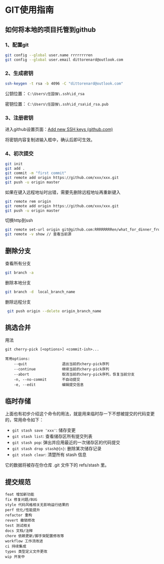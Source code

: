 # GIT使用指南



## 如何将本地的项目托管到github

### 1、配置git

```bash
git config --global user.name rrrrrrrren
git config --global user.email dittorenard@outlook.com
```

### 2、生成密钥

```bash
ssh-keygen -t rsa -b 4096 -C "dittorenard@outlook.com"
```

公钥位置： `C:\Users\任国强\.ssh\id_rsa`

密钥位置： `C:\Users\任国强\.ssh\id_rsa\id_rsa.pub`

### 3、注册密钥

进入github设置页面：[Add new SSH keys (github.com)](https://github.com/settings/ssh/new)

将密钥内容复制进输入框中，确认后即可生效。

### 4、初次提交

```bash
git init
git add .
git commit -m "first commit"
git remote add origin https://github.com/xxx/xxx.git
git push -u origin master
```

如果在键入远程地址时出错，需要先删除远程地址再重新键入

```bash
git remote rem origin
git remote add origin https://github.com/xxx/xxx.git
git push -u origin master
```

切换http到ssh

```bash
git remote set-url origin git@github.com:RRRRRRRRen/what_for_dinner_frontend.git
git remote -v show // 查看当前源
```



## 删除分支

查看所有分支

```bash
git branch -a
```

删除本地分支

```bash
git branch -d  local_branch_name
```

删除远程分支

```bash
 git push origin --delete origin_branch_name
```



## 挑选合并

用法

```shell
git cherry-pick [<options>] <commit-ish>...

常用options:
    --quit                退出当前的chery-pick序列
    --continue            继续当前的chery-pick序列
    --abort               取消当前的chery-pick序列，恢复当前分支
    -n, --no-commit       不自动提交
    -e, --edit            编辑提交信息
```



## 临时存储

上面也有初步介绍这个命令的用法，就是用来临时存一下不想被提交的代码变更的，常用命令如下：

- `git stash save 'xxx'`: 储存变更
- `git stash list`: 查看储存区所有提交列表
- `git stash pop`: 弹出并应用最近的一次储存区的代码提交
- `git stash drop stash@{n}`: 删除某次储存记录
- `git stash clear`: 清楚所有 stash 信息

它的数据将被存在你仓库 .git 文件下的 refs/stash 里。





## 提交规范

```
feat 增加新功能
fix 修复问题/BUG
style 代码风格相关无影响运行结果的
perf 优化/性能提升
refactor 重构
revert 撤销修改
test 测试相关
docs 文档/注释
chore 依赖更新/脚手架配置修改等
workflow 工作流改进
ci 持续集成
types 类型定义文件更改
wip 开发中
```
